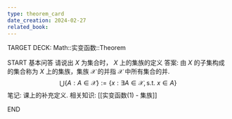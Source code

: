 ```yaml
---
type: theorem_card
date_creation: 2024-02-27
related_book:
---
```

TARGET DECK: Math::实变函数::Theorem

START
基本问答
请说出 $X$ 为集合时， $X$ 上的集族的定义
答案:
由 $X$ 的子集构成的集合称为 $X$ 上的集族，集族 $\mathcal{X}$ 的并指 $\mathcal{X}$ 中所有集合的并.
$$
\bigcup \left\lbrace A: A\in \mathcal{X} \right\rbrace := \left\lbrace x: \exists A\in \mathcal{X}, \text{s.t. } x\in A  \right\rbrace
$$
笔记:
课上的补充定义.
相关知识:
[[实变函数(1) - 集族]]
<!--ID: 1709021348334-->
END